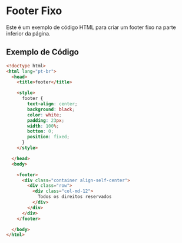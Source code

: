 # Footer Fixo

Este é um exemplo de código HTML para criar um footer fixo na parte inferior da página.


## Exemplo de Código

```html
<!doctype html>
<html lang="pt-br">
  <head>
    <title>footer</title>

    <style>
      footer {
        text-align: center;
        background: black;
        color: white;
        padding: 23px;
        width: 100%;
        bottom: 0;
        position: fixed;
      }
    </style>

  </head>
  <body>

    <footer>
      <div class="container align-self-center">
        <div class="row">
          <div class="col-md-12">
            Todos os direitos reservados
          </div>
        </div>
      </div>
    </footer>

  </body>
</html>
